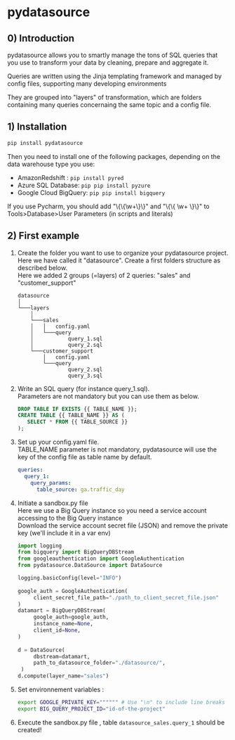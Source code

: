 # pydatasource

## 0) Introduction

pydatasource allows you to smartly manage the tons of SQL queries that you use to transform your data by cleaning, prepare and aggregate it.

Queries are written using the Jinja templating framework and managed by config files, supporting many developing environments  

They are grouped into "layers" of transformation, which are folders containing many queries concernaing the same topic and a config file.    

## 1) Installation

````bash
pip install pydatasource
```` 

Then you need to install one of the following packages, depending on the data warehouse type you use:

- AmazonRedshift : ````pip install pyred````
- Azure SQL Database: ````pip pip install pyzure````
- Google Cloud BigQuery: ````pip pip install bigquery````

If you use Pycharm, you should add "\\{\\{\w+\\}\\}" and "\\{\\{ \w+ \\}\\}" to Tools>Database>User Parameters (in scripts and literals)

## 2) First example

1) Create the folder you want to use to organize your pydatasource project. Here we have called it "datasource". Create a first folders structure as described below. <br>
Here we added 2 groups (=layers) of 2 queries: "sales" and "customer_support"  
    ```
    datasource
    │
    └───layers
        │
        └───sales
        │   │   config.yaml
        │   └───query
        │           query_1.sql
        │           query_2.sql
        └───customer_support
            │   config.yaml
            └───query
                    query_2.sql
                    query_3.sql
    ```

2) Write an SQL query (for instance query_1.sql).<br>
   Parameters are not mandatory but you can use them as below.  
   
    ````sql
    DROP TABLE IF EXISTS {{ TABLE_NAME }};
    CREATE TABLE {{ TABLE_NAME }} AS (
       SELECT * FROM {{ TABLE_SOURCE }}
    );
    ````
3) Set up your config.yaml file. <br> 
TABLE_NAME parameter is not mandatory, pydatasource will use the key of the config file as table name by default. 
    
   ````yaml
   queries:
     query_1:
       query_params:
         table_source: ga.traffic_day   
   ````

4) Initiate a sandbox.py file <br>
Here we use a Big Query instance so you need a service account accessing to the Big Query instance <br>
Download the service account secret file (JSON) and remove the private key (we'll include it in a var env) <br>
   ````python
   import logging
   from bigquery import BigQueryDBStream
   from googleauthentication import GoogleAuthentication 
   from pydatasource.DataSource import DataSource 
   
   logging.basicConfig(level="INFO")
    
   google_auth = GoogleAuthentication(
        client_secret_file_path="./path_to_client_secret_file.json"
   ) 
   datamart = BigQueryDBStream(
        google_auth=google_auth,     
        instance_name=None,
        client_id=None,
   )
    
   d = DataSource(
        dbstream=datamart,
        path_to_datasource_folder="./datasource/",
    )
   d.compute(layer_name="sales")
   ````

5) Set environnement variables :
   ````bash
   export GOOGLE_PRIVATE_KEY="""""" # Use "\n" to include line breaks
   export BIG_QUERY_PROJECT_ID="id-of-the-project"
   ````

6) Execute the sandbox.py file , table ````datasource_sales.query_1```` should be created!






